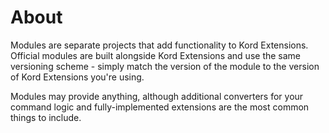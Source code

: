 # About

Modules are separate projects that add functionality to Kord Extensions. Official modules are built alongside Kord 
Extensions and use the same versioning scheme - simply match the version of the module to the version of Kord 
Extensions you're using.

Modules may provide anything, although additional converters for your command logic and fully-implemented extensions
are the most common things to include.
